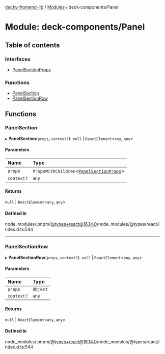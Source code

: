 [decky-frontend-lib](../README.md) / [Modules](../modules.md) / deck-components/Panel

# Module: deck-components/Panel

## Table of contents

### Interfaces

- [PanelSectionProps](../interfaces/deck_components_Panel.PanelSectionProps.md)

### Functions

- [PanelSection](deck_components_Panel.md#panelsection)
- [PanelSectionRow](deck_components_Panel.md#panelsectionrow)

## Functions

### PanelSection

▸ **PanelSection**(`props`, `context?`): ``null`` \| `ReactElement`<`any`, `any`\>

#### Parameters

| Name | Type |
| :------ | :------ |
| `props` | `PropsWithChildren`<[`PanelSectionProps`](../interfaces/deck_components_Panel.PanelSectionProps.md)\> |
| `context?` | `any` |

#### Returns

``null`` \| `ReactElement`<`any`, `any`\>

#### Defined in

node_modules/.pnpm/@types+react@16.14.0/node_modules/@types/react/index.d.ts:544

___

### PanelSectionRow

▸ **PanelSectionRow**(`props`, `context?`): ``null`` \| `ReactElement`<`any`, `any`\>

#### Parameters

| Name | Type |
| :------ | :------ |
| `props` | `Object` |
| `context?` | `any` |

#### Returns

``null`` \| `ReactElement`<`any`, `any`\>

#### Defined in

node_modules/.pnpm/@types+react@16.14.0/node_modules/@types/react/index.d.ts:544

